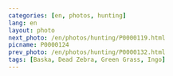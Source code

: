 ```yaml
---
categories: [en, photos, hunting]
lang: en
layout: photo
next_photo: /en/photos/hunting/P0000119.html
picname: P0000124
prev_photo: /en/photos/hunting/P0000132.html
tags: [Baska, Dead Zebra, Green Grass, Ingo]
---
```

